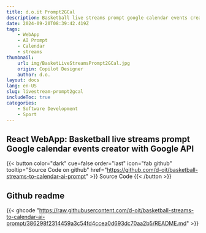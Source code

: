 ```yaml
---
title: d.o.it Prompt2GCal
description: Basketball live streams prompt google calendar events creator with Gemini
date: 2024-09-20T08:39:42.419Z
tags:
    - WebApp
    - AI Prompt
    - Calendar
    - streams
thumbnail:
    url: img/BasketLiveStreamsPrompt2GCal.jpg
    origin: Copilot Designer
    author: d.o.
layout: docs
lang: en-US
slug: livestream-prompt2gcal
includeToc: true
categories:
    - Software Development
    - Sport
---
```


## React WebApp: Basketball live streams prompt Google calendar events creator with Google API

{{< button color="dark" cue=false order="last" icon="fab github" tooltip="Source Code on github" href="https://github.com/d-oit/basketball-streams-to-calendar-ai-prompt" >}}
    Source Code
{{< /button >}}

## Github readme

{{< ghcode "https://raw.githubusercontent.com/d-oit/basketball-streams-to-calendar-ai-prompt/386298f2314459a3c54fd4ccea0d693dc70aa2b5/README.md" >}}
